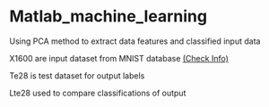 # Matlab_machine_learning

Using PCA method to extract data features and classified input data

X1600 are input dataset from MNIST database [(Check Info)](http://yann.lecun.com/exdb/mnist/)

Te28 is test dataset for output labels

Lte28 used to compare classifications of output
